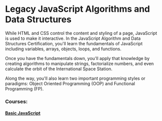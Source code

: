 ﻿# Legacy JavaScript Algorithms and Data Structures

While HTML and CSS control the content and styling 
of a page, JavaScript is used to make it interactive. 
In the JavaScript Algorithm and Data Structures Certification, 
you'll learn the fundamentals of JavaScript including variables, 
arrays, objects, loops, and functions.

Once you have the fundamentals down, you'll apply that
knowledge by creating algorithms to manipulate strings, 
factorialize numbers, and even calculate the orbit 
of the International Space Station.

Along the way, you'll also learn two 
important programming styles or paradigms: 
Object Oriented Programming (OOP) and Functional Programming (FP).

### Courses:

#### [Basic JavaScript](https://github.com/AndriiKot/freeCodeCamp/tree/main/Legacy_JavaScript_Algorithms_and_Data_Structures/_01__Basic_Javascript)